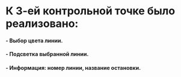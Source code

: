 # К 3-ей контрольной точке было реализовано:

#### -     Выбор цвета линии.

#### -     Подсветка выбранной линии.

#### -     Информация: номер линии, название остановки.
